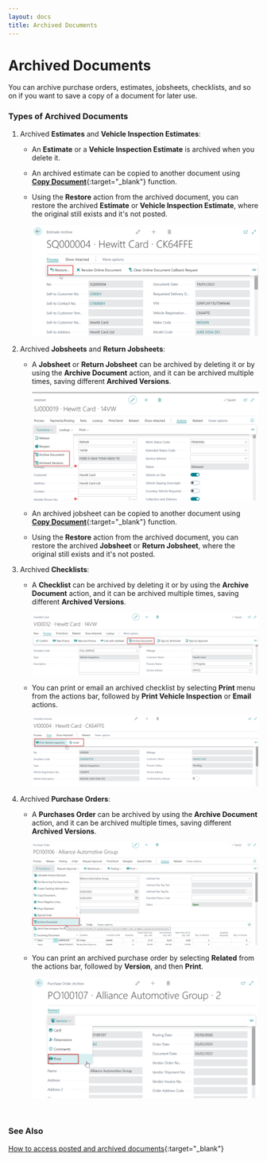 ```yaml
---
layout: docs
title: Archived Documents 
---
```


# Archived Documents 
You can archive purchase orders, estimates, jobsheets, checklists, and so on if you want to save a copy of a document for later use.

### Types of Archived Documents
1. Archived **Estimates** and **Vehicle Inspection Estimates**:
   - An **Estimate** or a **Vehicle Inspection Estimate** is archived when you delete it.
   - An archived estimate can be copied to another document using [**Copy Document**](garagehive-copydocument.html){:target="_blank"} function.
   - Using the **Restore** action from the archived document, you can restore the archived **Estimate** or **Vehicle Inspection Estimate**, where the original still exists and it's not posted.

      ![](media/garagehive-restore-estimate.png)

2. Archived **Jobsheets** and **Return Jobsheets**:
   - A **Jobsheet** or **Return Jobsheet** can be archived by deleting it or by using the **Archive Document** action, and it can be archived multiple times, saving different **Archived Versions**.

      ![](media/garagehive-archive-jobsheets.png)
      
   - An archived jobsheet can be copied to another document using [**Copy Document**](garagehive-copydocument.html){:target="_blank"} function.
   - Using the **Restore** action from the archived document, you can restore the archived **Jobsheet** or **Return Jobsheet**, where the original still exists and it's not posted.

3. Archived **Checklists**:
   - A **Checklist** can be archived by deleting it or by using the **Archive Document** action, and it can be archived multiple times, saving different **Archived Versions**.

      ![](media/garagehive-archive-checklists1.png)

   - You can print or email an archived checklist by selecting **Print** menu from the actions bar, followed by **Print Vehicle Inspection** or **Email** actions.

      ![](media/garagehive-archive-checklists2.png)

4. Archived **Purchase Orders**:
   - A **Purchases Order** can be archived by using the **Archive Document** action, and it can be archived multiple times, saving different **Archived Versions**.

      ![](media/garagehive-archive-purchase-order.png)

   - You can print an archived purchase order by selecting **Related** from the actions bar, followed by **Version**, and then **Print**.

      ![](media/garagehive-archive-purchase-order2.png)


<br>

### **See Also**
[How to access posted and archived documents](https://www.youtube.com/watch?v=mFmimPCl9ns){:target="_blank"}



